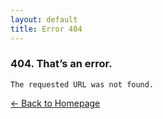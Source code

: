 ```yaml
---
layout: default
title: Error 404
---
```

<div id="error-404" class="not-found clearfix">
    <h3>404. <span>That’s an error.</span></h3>
    <p><code>The requested URL was not found.</code></p>
    <a href="#" rel="home">&larr; Back to Homepage</a>
</div>